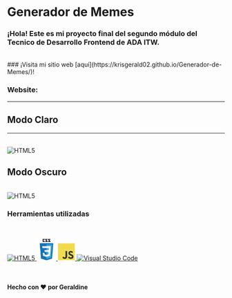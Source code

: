 # Generador de Memes

### ¡Hola! Este es mi proyecto final del segundo módulo del Tecnico de Desarrollo Frontend de ADA ITW. 
<br> 
### ¡Visita mi sitio web [aquí](https://krisgerald02.github.io/Generador-de-Memes/)!

<br> 

### Website:
--- 
## Modo Claro
--- 
<br>
<img src="https://github.com/user-attachments/assets/23f52bbf-ab57-4896-a7e4-d7cc7c2b199e" alt="HTML5" width="750" height="500" />

## Modo Oscuro


<br>
<img src="https://github.com/user-attachments/assets/087e7c7b-d6e3-491f-93b3-50b99fdaaf5c" alt="HTML5" width="750" height="500" />

<br>

### Herramientas utilizadas


<br>
<p align="left">
  <a href="https://www.html5.com" target="_blank" rel="noreferrer">
    <img src="https://cdn.jsdelivr.net/gh/devicons/devicon/icons/html5/html5-original.svg" alt="HTML5" width="40" height="40" />
  </a>
  <a href="https://www.w3schools.com/css/" target="_blank" rel="noreferrer">
    <img src="https://raw.githubusercontent.com/github/explore/80688e429a7d4ef2fca1e82350fe8e3517d3494d/topics/css/css.png" alt="CSS" width="45" height="50" />
  </a>
  <a href="https://developer.mozilla.org/en-US/docs/Web/JavaScript" target="_blank" rel="noreferrer">
    <img src="https://raw.githubusercontent.com/devicons/devicon/master/icons/javascript/javascript-original.svg" alt="JavaScript" width="40" height="40" />
  </a>
  <a href="https://visualstudiocode.com" target="_blank" rel="noreferrer">
    <img src="https://cdn.jsdelivr.net/gh/devicons/devicon/icons/vscode/vscode-original.svg" alt="Visual Studio Code" width="40" height="40" />
  </a>
  </p>

<br>

#### Hecho con ❤️ por Geraldine
